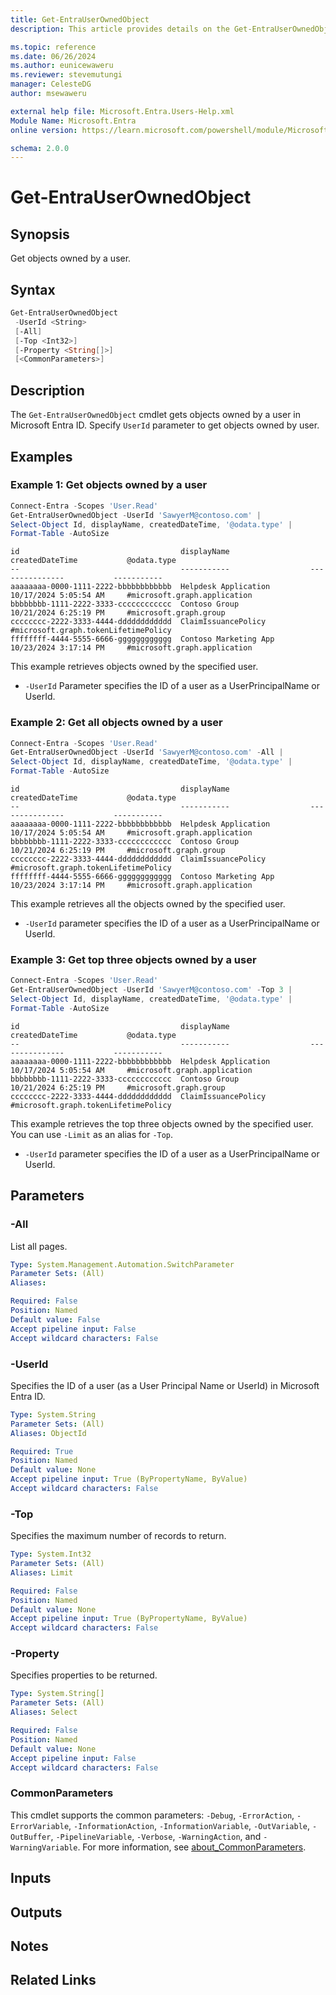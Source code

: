```yaml
---
title: Get-EntraUserOwnedObject
description: This article provides details on the Get-EntraUserOwnedObject command.

ms.topic: reference
ms.date: 06/26/2024
ms.author: eunicewaweru
ms.reviewer: stevemutungi
manager: CelesteDG
author: msewaweru

external help file: Microsoft.Entra.Users-Help.xml
Module Name: Microsoft.Entra
online version: https://learn.microsoft.com/powershell/module/Microsoft.Entra/Get-EntraUserOwnedObject

schema: 2.0.0
---
```


# Get-EntraUserOwnedObject

## Synopsis

Get objects owned by a user.

## Syntax

```powershell
Get-EntraUserOwnedObject
 -UserId <String>
 [-All]
 [-Top <Int32>]
 [-Property <String[]>]
 [<CommonParameters>]
```

## Description

The `Get-EntraUserOwnedObject` cmdlet gets objects owned by a user in Microsoft Entra ID. Specify `UserId` parameter to get objects owned by user.

## Examples

### Example 1: Get objects owned by a user

```powershell
Connect-Entra -Scopes 'User.Read'
Get-EntraUserOwnedObject -UserId 'SawyerM@contoso.com' |
Select-Object Id, displayName, createdDateTime, '@odata.type' |
Format-Table -AutoSize
```

```Output
id                                    displayName                  createdDateTime           @odata.type
--                                    -----------                  ---------------           -----------
aaaaaaaa-0000-1111-2222-bbbbbbbbbbbb  Helpdesk Application         10/17/2024 5:05:54 AM     #microsoft.graph.application
bbbbbbbb-1111-2222-3333-cccccccccccc  Contoso Group                10/21/2024 6:25:19 PM     #microsoft.graph.group
cccccccc-2222-3333-4444-dddddddddddd  ClaimIssuancePolicy                                    #microsoft.graph.tokenLifetimePolicy
ffffffff-4444-5555-6666-gggggggggggg  Contoso Marketing App        10/23/2024 3:17:14 PM     #microsoft.graph.application
```

This example retrieves objects owned by the specified user.

- `-UserId` Parameter specifies the ID of a user as a UserPrincipalName or UserId.

### Example 2: Get all objects owned by a user

```powershell
Connect-Entra -Scopes 'User.Read'
Get-EntraUserOwnedObject -UserId 'SawyerM@contoso.com' -All |
Select-Object Id, displayName, createdDateTime, '@odata.type' |
Format-Table -AutoSize
```

```Output
id                                    displayName                  createdDateTime           @odata.type
--                                    -----------                  ---------------           -----------
aaaaaaaa-0000-1111-2222-bbbbbbbbbbbb  Helpdesk Application         10/17/2024 5:05:54 AM     #microsoft.graph.application
bbbbbbbb-1111-2222-3333-cccccccccccc  Contoso Group                10/21/2024 6:25:19 PM     #microsoft.graph.group
cccccccc-2222-3333-4444-dddddddddddd  ClaimIssuancePolicy                                    #microsoft.graph.tokenLifetimePolicy
ffffffff-4444-5555-6666-gggggggggggg  Contoso Marketing App        10/23/2024 3:17:14 PM     #microsoft.graph.application
```

This example retrieves all the objects owned by the specified user.

- `-UserId` parameter specifies the ID of a user as a UserPrincipalName or UserId.

### Example 3: Get top three objects owned by a user

```powershell
Connect-Entra -Scopes 'User.Read'
Get-EntraUserOwnedObject -UserId 'SawyerM@contoso.com' -Top 3 |
Select-Object Id, displayName, createdDateTime, '@odata.type' |
Format-Table -AutoSize
```

```Output
id                                    displayName                  createdDateTime           @odata.type
--                                    -----------                  ---------------           -----------
aaaaaaaa-0000-1111-2222-bbbbbbbbbbbb  Helpdesk Application         10/17/2024 5:05:54 AM     #microsoft.graph.application
bbbbbbbb-1111-2222-3333-cccccccccccc  Contoso Group                10/21/2024 6:25:19 PM     #microsoft.graph.group
cccccccc-2222-3333-4444-dddddddddddd  ClaimIssuancePolicy                                    #microsoft.graph.tokenLifetimePolicy
```

This example retrieves the top three objects owned by the specified user. You can use `-Limit` as an alias for `-Top`.

- `-UserId` parameter specifies the ID of a user as a UserPrincipalName or UserId.

## Parameters

### -All

List all pages.

```yaml
Type: System.Management.Automation.SwitchParameter
Parameter Sets: (All)
Aliases:

Required: False
Position: Named
Default value: False
Accept pipeline input: False
Accept wildcard characters: False
```

### -UserId

Specifies the ID of a user (as a User Principal Name or UserId) in Microsoft Entra ID.

```yaml
Type: System.String
Parameter Sets: (All)
Aliases: ObjectId

Required: True
Position: Named
Default value: None
Accept pipeline input: True (ByPropertyName, ByValue)
Accept wildcard characters: False
```

### -Top

Specifies the maximum number of records to return.

```yaml
Type: System.Int32
Parameter Sets: (All)
Aliases: Limit

Required: False
Position: Named
Default value: None
Accept pipeline input: True (ByPropertyName, ByValue)
Accept wildcard characters: False
```

### -Property

Specifies properties to be returned.

```yaml
Type: System.String[]
Parameter Sets: (All)
Aliases: Select

Required: False
Position: Named
Default value: None
Accept pipeline input: False
Accept wildcard characters: False
```

### CommonParameters

This cmdlet supports the common parameters: `-Debug`, `-ErrorAction`, `-ErrorVariable`, `-InformationAction`, `-InformationVariable`, `-OutVariable`, `-OutBuffer`, `-PipelineVariable`, `-Verbose`, `-WarningAction`, and `-WarningVariable`. For more information, see [about_CommonParameters](https://go.microsoft.com/fwlink/?LinkID=113216).

## Inputs

## Outputs

## Notes

## Related Links
